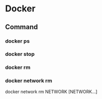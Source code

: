 # Docker

## Command

### docker ps

### docker stop

### docker rm

### docker network rm

docker network rm NETWORK [NETWORK...]